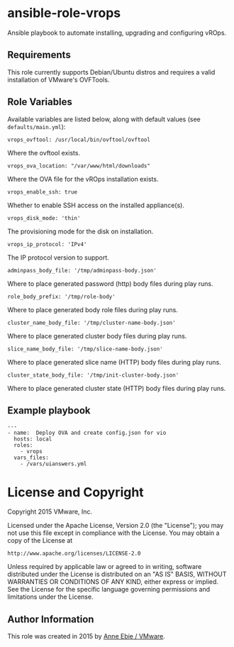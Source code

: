 # ansible-role-vrops

Ansible playbook to automate installing, upgrading and configuring vROps.

## Requirements

This role currently supports Debian/Ubuntu distros and requires a valid installation of VMware's OVFTools.

## Role Variables

Available variables are listed below, along with default values (see `defaults/main.yml`):

    vrops_ovftool: /usr/local/bin/ovftool/ovftool

Where the ovftool exists. 

    vrops_ova_location: "/var/www/html/downloads"

Where the OVA file for the vROps installation exists.

    vrops_enable_ssh: true

Whether to enable SSH access on the installed appliance(s).

    vrops_disk_mode: 'thin'

The provisioning mode for the disk on installation.

    vrops_ip_protocol: 'IPv4'

The IP protocol version to support.

    adminpass_body_file: '/tmp/adminpass-body.json'

Where to place generated password (http) body files during play runs.

    role_body_prefix: '/tmp/role-body'

Where to place generated body role files during play runs.

    cluster_name_body_file: '/tmp/cluster-name-body.json'

Where to place generated cluster body files during play runs.

    slice_name_body_file: '/tmp/slice-name-body.json'

Where to place generated slice name (HTTP) body files during play runs.

    cluster_state_body_file: '/tmp/init-cluster-body.json'

Where to place generated cluster state (HTTP) body files during play runs.

## Example playbook

```
---
- name:  Deploy OVA and create config.json for vio
  hosts: local
  roles:
    - vrops
  vars_files:
    - /vars/uianswers.yml
```

# License and Copyright
 
Copyright 2015 VMware, Inc.

Licensed under the Apache License, Version 2.0 (the "License");
you may not use this file except in compliance with the License.
You may obtain a copy of the License at

    http://www.apache.org/licenses/LICENSE-2.0

Unless required by applicable law or agreed to in writing, software
distributed under the License is distributed on an "AS IS" BASIS,
WITHOUT WARRANTIES OR CONDITIONS OF ANY KIND, either express or implied.
See the License for the specific language governing permissions and
limitations under the License.

## Author Information

This role was created in 2015 by [Anne Ebie / VMware](http://www.vmware.com/).
